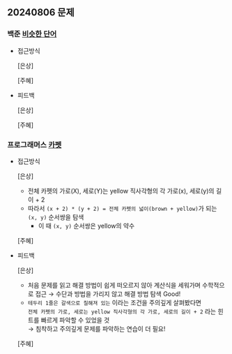 ## 20240806 문제

### 백준 [비슷한 단어](https://www.acmicpc.net/problem/2607)

- 접근방식

  [은상]
  
  [주혜] 
  

- 피드백

  [은상]
  
  [주혜]


### 프로그래머스 [카펫](https://school.programmers.co.kr/learn/courses/30/lessons/42842)

- 접근방식

  [은상]
  - 전체 카펫의 가로(X), 세로(Y)는 yellow 직사각형의 각 가로(x), 세로(y)의 길이 + 2
  - 따라서 `(x + 2) * (y + 2) = 전체 카펫의 넓이(brown + yellow)`가 되는 `(x, y)` 순서쌍을 탐색
    - 이 때 `(x, y)` 순서쌍은 yellow의 약수

  [주혜]
  
- 피드백

  [은상]
  - 처음 문제를 읽고 해결 방법이 쉽게 떠오르지 않아 계산식을 세워가며 수학적으로 접근 → 수단과 방법을 가리지 않고 해결 방법 탐색 Good!
  - `테두리 1줄은 갈색으로 칠해져 있는` 이라는 조건을 주의깊게 살펴봤다면<br>
    `전체 카펫의 가로, 세로는 yellow 직사각형의 각 가로, 세로의 길이 + 2` 라는 힌트를 빠르게 파악할 수 있었을 것<br>
    → 침착하고 주의깊게 문제를 파악하는 연습이 더 필요!
  
  [주혜]
  
  
